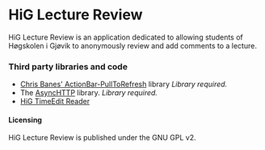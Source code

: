 HiG Lecture Review
================

HiG Lecture Review is an application dedicated to allowing students of Høgskolen i Gjøvik to anonymously review and add comments to a lecture.


### Third party libraries and code
- [Chris Banes' ActionBar-PullToRefresh](https://github.com/chrisbanes/ActionBar-PullToRefresh) library *Library required.*
- The [AsyncHTTP](http://loopj.com/android-async-http/) library. *Library required.*
- [HiG TimeEdit Reader](https://github.com/TobbenTM/HiG-TimeEdit-Reader) 


#### Licensing
HiG Lecture Review is published under the GNU GPL v2.
